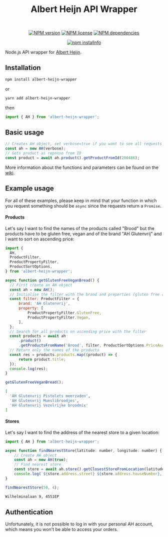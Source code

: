 <div align="center">
  <h1>
    Albert Heijn API Wrapper
  </h1>
  </br>
  <p>
    <a href="https://www.npmjs.com/package/albert-heijn-wrapper"><img src="https://img.shields.io/npm/v/albert-heijn-wrapper" alt="NPM version" /></a>
    <a href="https://github.com/RinseV/albert-heijn-wrapper"><img src="https://img.shields.io/npm/l/albert-heijn-wrapper" alt="NPM license" /></a>
    <a href="https://www.npmjs.com/package/albert-heijn-wrapper"><img src="https://img.shields.io/librariesio/release/npm/albert-heijn-wrapper" alt="NPM dependencies"/></a>
  </p>
  <p>
    <a href="https://nodei.co/npm/albert-heijn-wrapper/"><img src="https://nodei.co/npm/albert-heijn-wrapper.svg" alt="npm installnfo" /></a>
  </p>
</div>

Node.js API wrapper for [Albert Heijn](https://www.ah.nl/).

## Installation
```sh
npm install albert-heijn-wrapper
```
or
```sh
yarn add albert-heijn-wrapper
```
then
```javascript
import { AH } from 'albert-heijn-wrapper';
```

## Basic usage
```javascript
// Creates AH object, set verbose=true if you want to see all requests
const ah = new AH(verbose);
// Gets product as reponse from ID
const product = await ah.product().getProductFromId(200486);
```
More information about the functions and parameters can be found on the [wiki](https://github.com/RinseV/jumbo-wrapper/wiki).

## Example usage
For all of these examples, please keep in mind that your function in which you request something should be `async` since the requests return a `Promise`.
#### Products
Let's say I want to find the names of the products called "Brood" but the products have to be gluten free, vegan and of the brand "AH Glutenvrij" and I want to sort on ascending price:
```javascript
import { 
  AH,
  ProductFilter,
  ProductPropertyFilter,
  ProductSortOptions, 
} from 'albert-heijn-wrapper';

async function getGlutenFreeVeganBread() {
  // First create an AH object
  const ah = new AH();
  // Initialise the filter with the brand and properties (gluten free and vegan)
  const filter: ProductFilter = {
      brand: 'AH Glutenvrij',
      property: [
          ProductPropertyFilter.GlutenFree,
          ProductPropertyFilter.Vegan,
      ],
  };
  // Search for all products on ascending price with the filter
  const products = await ah
      .product()
      .getProductsFromName('Brood', filter, ProductSortOptions.PriceAsc);
  // Return only the names of the products
  const res = products.products.map((product) => {
      return product.title;
  });
  console.log(res);
}

getGlutenFreeVeganBread();
```
```sh
[
  'AH Glutenvrij Pistolets meerzaden',
  'AH Glutenvrij Mueslibroodjes',
  'AH Glutenvrij Vezelrijke broodmix'
]
```

#### Stores
Let's say I want to find the address of the nearest store to a given location:
```javascript
import { AH } from 'albert-heijn-wrapper';

async function findNearestStore(latitude: number, longitude: number) {
    // Create AH object
    const ah = new AH(true);
    // Find nearest store
    const store = await ah.store().getClosestStoreFromLocation(latitude, longitude);
    console.log(`${store.address.street} ${store.address.houseNumber}, ${store.address.postalCode}`);
}

findNearestStore(50, 4);
```
```sh
Wilhelminalaan 9, 4551EP
```

## Authentication
Unfortunately, it is not possible to log in with your personal AH account, which means you won't be able to access your orders.